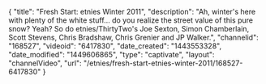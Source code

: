 {
    "title": "Fresh Start: etnies Winter 2011",
    "description": "Ah, winter's here with plenty of the white stuff... do you realize the street value of this pure snow? Yeah? So do etnies\/ThirtyTwo's Joe Sexton, Simon Chamberlain, Scott Stevens, Chris Bradshaw, Chris Grenier and JP Walker.",
    "channelid": "168527",
    "videoid": "6417830",
    "date_created": "1443553328",
    "date_modified": "1449606865",
    "type": "captivate",
    "layout": "channelVideo",
    "url": "\/etnies\/fresh-start-etnies-winter-2011\/168527-6417830"
}